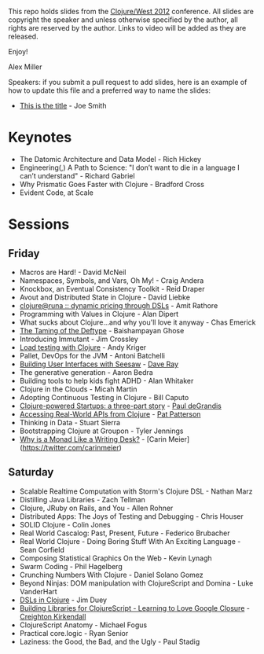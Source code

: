 This repo holds slides from the [Clojure/West 2012](http://clojurewest.org) conference.  All slides are copyright the speaker and unless otherwise specified by the author, all rights are reserved by the author.  Links to video will be added as they are released. 

Enjoy!

Alex Miller

Speakers: if you submit a pull request to add slides, here is an example of how to update this file and a preferred way 
to name the slides:

* [This is the title](https://github.com/strangeloop/clojurewest2012-slides/raw/master/Smith-ThisIsTheTitle.pdf) - Joe Smith 


# Keynotes

* The Datomic Architecture and Data Model - Rich Hickey
* Engineering(,) A Path to Science: "I don’t want to die in a language I can’t understand" - Richard Gabriel
* Why Prismatic Goes Faster with Clojure - Bradford Cross
* Evident Code, at Scale

# Sessions

## Friday

* Macros are Hard! -  David McNeil
* Namespaces, Symbols, and Vars, Oh My! - Craig Andera
* Knockbox, an Eventual Consistency Toolkit - Reid Draper
* Avout and Distributed State in Clojure - David Liebke
* [clojure@runa :: dynamic pricing through DSLs](https://github.com/strangeloop/clojurewest2012-slides/raw/master/Rathore-Runa.pdf) - Amit Rathore
* Programming with Values in Clojure - Alan Dipert
* What sucks about Clojure...and why you'll love it anyway - Chas Emerick
* [The Taming of the Deftype](https://github.com/strangeloop/clojurewest2012-slides/raw/master/Taming_of_The_Deftype_Baishampayan_Ghose.pdf) - Baishampayan Ghose
* Introducing Immutant - Jim Crossley
* [Load testing with Clojure](https://github.com/strangeloop/clojurewest2012-slides/raw/master/kriger-load_testing_with_clojure.tbz) - Andy Kriger
* Pallet, DevOps for the JVM - Antoni Batchelli
* [Building User Interfaces with Seesaw](http://darevay.com/talks/clojurewest2012) - [Dave Ray](http://twitter.com/darevay)
* The generative generation - Aaron Bedra
* Building tools to help kids fight ADHD - Alan Whitaker
* Clojure in the Clouds - Micah Martin
* Adopting Continuous Testing in Clojure - Bill Caputo
* [Clojure-powered Startups: a three-part story](https://github.com/strangeloop/clojurewest2012-slides/raw/master/deGrandis-ClojurePoweredStartups.pdf) - [Paul deGrandis](https://twitter.com/ohpauleez)
* [Accessing Real-World APIs from Clojure](https://github.com/strangeloop/clojurewest2012-slides/raw/master/Patterson-RealWorldAPIs.pdf) - [Pat Patterson](http://twitter.com/metadaddy)
* Thinking in Data - Stuart Sierra
* Bootstrapping Clojure at Groupon - Tyler Jennings
* [Why is a Monad Like a Writing Desk?](https://github.com/strangeloop/clojurewest2012-slides/raw/master/monadWritingDesk.pdf) - [Carin Meier] (https://twitter.com/carinmeier)

## Saturday

* Scalable Realtime Computation with Storm's Clojure DSL - Nathan Marz
* Distilling Java Libraries - Zach Tellman
* Clojure, JRuby on Rails, and You - Allen Rohner
* Distributed Apps: The Joys of Testing and Debugging - Chris Houser
* SOLID Clojure - Colin Jones
* Real World Cascalog: Past, Present, Future - Federico Brubacher
* Real World Clojure - Doing Boring Stuff With An Exciting Language - Sean Corfield
* Composing Statistical Graphics On the Web - Kevin Lynagh
* Swarm Coding - Phil Hagelberg
* Crunching Numbers With Clojure - Daniel Solano Gomez
* Beyond Ninjas: DOM manipulation with ClojureScript and Domina - Luke VanderHart
* [DSLs in Clojure](https://github.com/strangeloop/clojurewest2012-slides/raw/master/Duey-DSLs.pdf) - Jim Duey
* [Building Libraries for ClojureScript - Learning to Love Google Closure](http://ckirkendall.github.com/Presentations/ClojureWest/) - [Creighton Kirkendall](http://twitter.com/crkirkendall)
* ClojureScript Anatomy - Michael Fogus
* Practical core.logic - Ryan Senior
* Laziness: the Good, the Bad, and the Ugly - Paul Stadig
